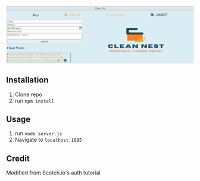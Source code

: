 ![Cleaning App](img.jpg)

## Installation

1. Clone repo
2. run `npm install`

## Usage

1. run `node server.js`
2. Navigate to `localhost:1995`

## Credit

Modified from Scotch.io's auth tutorial
